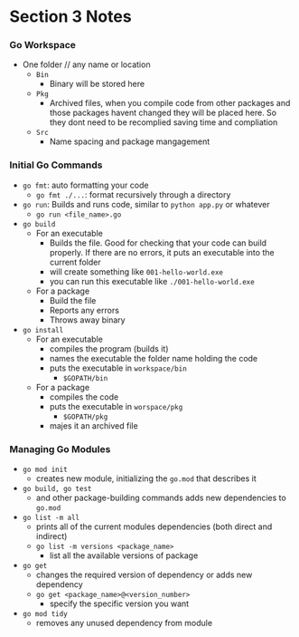 # Section 3 Notes

### Go Workspace
* One folder // any name or location
    * `Bin`
        * Binary will be stored here
    * `Pkg`
        *  Archived files, when you compile code from other packages and those packages havent changed they will be placed here. So they dont need to be recomplied saving time and compliation
    * `Src`
        * Name spacing and package mangagement

### Initial Go Commands
* `go fmt`: auto formatting your code
    * `go fmt ./...`: format recursively through a directory
* `go run`: Builds and runs code, similar to `python app.py` or whatever
    * `go run <file_name>.go`
* `go build`
    * For an executable
        * Builds the file. Good for checking that your code can build properly. If there are no errors, it puts an executable into the current folder
        * will create something like `001-hello-world.exe`
        * you can run this executable like `./001-hello-world.exe`
    * For a package
        * Build the file
        * Reports any errors
        * Throws away binary
* `go install`
    * For an executable
        * compiles the program (builds it)
        * names the executable the folder name holding the code
        * puts the executable in `workspace/bin`
            * `$GOPATH/bin`
    * For a package
        * compiles the code
        * puts the executable in `worspace/pkg`
            * `$GOPATH/pkg`
        * majes it an archived file

### Managing Go Modules
* `go mod init`
    * creates new module, initializing the `go.mod` that describes it
* `go build, go test`
    * and other package-building commands adds new dependencies to `go.mod`
* `go list -m all`
    * prints all of the current modules dependencies (both direct and indirect)
    * `go list -m versions <package_name>`
        * list all the available versions of package
* `go get`
    * changes the required version of dependency or adds new dependency
    * `go get <package_name>@<version_number>`
        * specify the specific version you want
* `go mod tidy`
    * removes any unused dependency from module